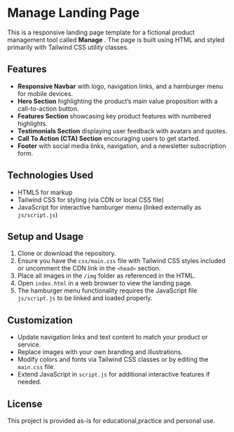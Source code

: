 
# Manage Landing Page

This is a responsive landing page template for a fictional product management tool called  **Manage** . The page is built using HTML and styled primarily with Tailwind CSS utility classes.

## Features

* **Responsive Navbar** with logo, navigation links, and a hamburger menu for mobile devices.
* **Hero Section** highlighting the product’s main value proposition with a call-to-action button.
* **Features Section** showcasing key product features with numbered highlights.
* **Testimonials Section** displaying user feedback with avatars and quotes.
* **Call To Action (CTA) Section** encouraging users to get started.
* **Footer** with social media links, navigation, and a newsletter subscription form.

## Technologies Used

* HTML5 for markup
* Tailwind CSS for styling (via CDN or local CSS file)
* JavaScript for interactive hamburger menu (linked externally as `js/script.js`)

## Setup and Usage

1. Clone or download the repository.
2. Ensure you have the `css/main.css` file with Tailwind CSS styles included or uncomment the CDN link in the `<head>` section.
3. Place all images in the `/img` folder as referenced in the HTML.
4. Open `index.html` in a web browser to view the landing page.
5. The hamburger menu functionality requires the JavaScript file `js/script.js` to be linked and loaded properly.

## Customization

* Update navigation links and text content to match your product or service.
* Replace images with your own branding and illustrations.
* Modify colors and fonts via Tailwind CSS classes or by editing the `main.css` file.
* Extend JavaScript in `script.js` for additional interactive features if needed.

## License

This project is provided as-is for educational,practice and personal use.
